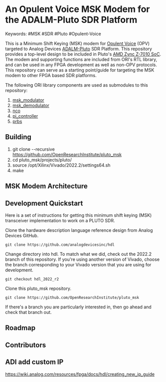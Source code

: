 # An Opulent Voice MSK Modem for the ADALM-Pluto SDR Platform

Keywords: #MSK #SDR #Pluto #Opulent-Voice

This is a Minimum Shift Keying (MSK) modem for [Opulent Voice](https://www.openresearch.institute/2022/07/30/opulent-voice-digital-voice-and-data-protocol-update/) (OPV) targeted to Analog Devices [ADALM-Pluto](https://wiki.analog.com/university/tools/pluto/users/intro) SDR Platform. This repository provides a top-level design to be included in Pluto's [AMD Zync Z-7010 SoC](https://www.amd.com/en/products/adaptive-socs-and-fpgas/soc/zynq-7000.html). The modem and supporting functions are included from ORI's RTL library, and can be used in any FPGA development as well as non-OPV protocols. This repository can serve as a starting point/guide for targeting the MSK modem to other FPGA based SDR platforms.

The following ORI library components are used as submodules to this repository:

1. [msk_modulator](https://github.com/OpenResearchInstitute/msk_modulator)
2. [msk_demodulator](https://github.com/OpenResearchInstitute/msk_demodulator)
3. [nco](https://github.com/OpenResearchInstitute/nco)
4. [pi_controller](https://github.com/OpenResearchInstitute/pi_controller)
5. [prbs](https://github.com/OpenResearchInstitute/prbs)

## Building

1. git clone --recursive https://github.com/OpenResearchInstitute/pluto_msk
2. cd pluto_msk/projects/pluto/
3. source /opt/Xilinx/Vivado/2022.2/settings64.sh
4. make 

## MSK Modem Architecture


## Development Quickstart

Here is a set of instructions for getting this minimum shift keying (MSK) transceiver implementation to work on a PLUTO SDR. 

Clone the hardware description language reference design from Analog Devices GitHub.

```git clone https://github.com/analogdevicesinc/hdl```

Change directory into hdl. To match what we did, check out the 2022.2 branch of this repository. If you're using another version of Vivado, choose the branch corresponding to your Vivado version that you are using for development.  

```git checkout hdl_2022_r2```

Clone this pluto_msk repository.

```git clone https://github.com/OpenResearchInstitute/pluto_msk```

If there's a branch you are particularly interested in, then go ahead and check that branch out. 



## Roadmap


## Contributors

## ADI add custom IP

https://wiki.analog.com/resources/fpga/docs/hdl/creating_new_ip_guide
